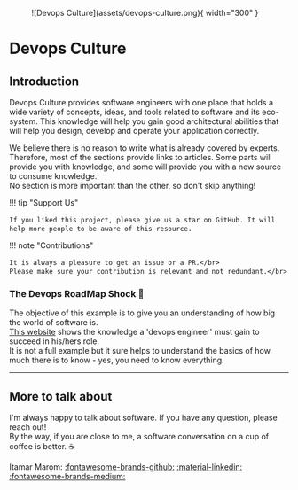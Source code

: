 <figure markdown>
  ![Devops Culture](assets/devops-culture.png){ width="300" }
</figure>

# Devops Culture
## Introduction
Devops Culture provides software engineers with one place that holds a wide variety of concepts, ideas, and tools related to software and its eco-system.
This knowledge will help you gain good architectural abilities that will help you design, develop and operate your application correctly.

We believe there is no reason to write what is already covered by experts. Therefore, most of the sections provide links to articles.
Some parts will provide you with knowledge, and some will provide you with a new source to consume knowledge.  
No section is more important than the other, so don't skip anything!

!!! tip "Support Us"

    If you liked this project, please give us a star on GitHub. It will help more people to be aware of this resource.

!!! note "Contributions"

    It is always a pleasure to get an issue or a PR.</br>
    Please make sure your contribution is relevant and not redundant.</br>

### The Devops RoadMap Shock :exploding_head:
The objective of this example is to give you an understanding of how big the world of software is.</br>
[This website](https://roadmap.sh/devops) shows the knowledge a 'devops engineer' must gain to succeed in his/hers role.</br>
It is not a full example but it sure helps to understand the basics of how much there is to know - yes, you need to know everything. </br>

----

## More to talk about
I'm always happy to talk about software. If you have any question, please reach out!</br>
By the way, if you are close to me, a software conversation on a cup of coffee is better. :coffee: </br>

Itamar Marom: 
<a href="https://github.com/itamar-marom">:fontawesome-brands-github:</a>
<a href="https://www.linkedin.com/in/itamar-marom/">:material-linkedin:</a>
<a href="https://medium.com/@marom.itamar">:fontawesome-brands-medium:</a></br>
<!-- <script src="https://platform.linkedin.com/badges/js/profile.js" async defer type="text/javascript"></script> -->
<!-- <div class="badge-base LI-profile-badge" data-locale="en_US" data-size="medium" data-theme="dark" data-type="VERTICAL" data-vanity="itamar-marom" data-version="v1"><a class="badge-base__link LI-simple-link" href="https://il.linkedin.com/in/itamar-marom?trk=profile-badge">Itamar Marom</a></div> -->